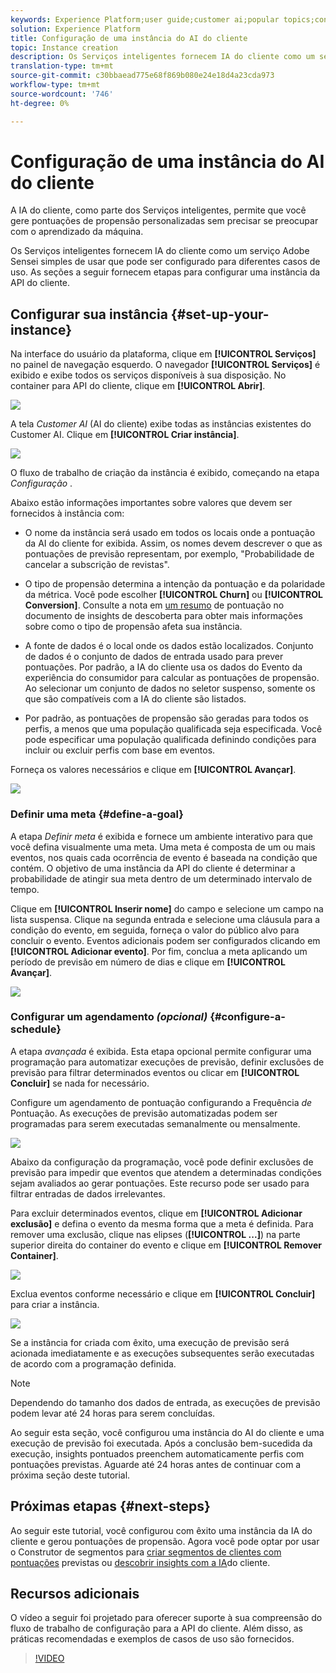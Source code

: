 ```yaml
---
keywords: Experience Platform;user guide;customer ai;popular topics;configure instance;create instance;
solution: Experience Platform
title: Configuração de uma instância do AI do cliente
topic: Instance creation
description: Os Serviços inteligentes fornecem IA do cliente como um serviço Adobe Sensei simples de usar que pode ser configurado para diferentes casos de uso. As seções a seguir fornecem etapas para configurar uma instância da API do cliente.
translation-type: tm+mt
source-git-commit: c30bbaead775e68f869b080e24e18d4a23cda973
workflow-type: tm+mt
source-wordcount: '746'
ht-degree: 0%

---
```



# Configuração de uma instância do AI do cliente

A IA do cliente, como parte dos Serviços inteligentes, permite que você gere pontuações de propensão personalizadas sem precisar se preocupar com o aprendizado da máquina.

Os Serviços inteligentes fornecem IA do cliente como um serviço Adobe Sensei simples de usar que pode ser configurado para diferentes casos de uso. As seções a seguir fornecem etapas para configurar uma instância da API do cliente.

## Configurar sua instância {#set-up-your-instance}

Na interface do usuário da plataforma, clique em **[!UICONTROL Serviços]** no painel de navegação esquerdo. O navegador **[!UICONTROL Serviços]** é exibido e exibe todos os serviços disponíveis à sua disposição. No container para API do cliente, clique em **[!UICONTROL Abrir]**.

![](../images/user-guide/navigate-to-service.png)

A tela *Customer AI* (AI do cliente) exibe todas as instâncias existentes do Customer AI. Clique em **[!UICONTROL Criar instância]**.

![](../images/user-guide/dashboard.png)

O fluxo de trabalho de criação da instância é exibido, começando na etapa *Configuração* .

Abaixo estão informações importantes sobre valores que devem ser fornecidos à instância com:

* O nome da instância será usado em todos os locais onde a pontuação da AI do cliente for exibida. Assim, os nomes devem descrever o que as pontuações de previsão representam, por exemplo, &quot;Probabilidade de cancelar a subscrição de revistas&quot;.

* O tipo de propensão determina a intenção da pontuação e da polaridade da métrica. Você pode escolher **[!UICONTROL Churn]** ou **[!UICONTROL Conversion]**. Consulte a nota em [um resumo](./discover-insights.md#scoring-summary) de pontuação no documento de insights de descoberta para obter mais informações sobre como o tipo de propensão afeta sua instância.

* A fonte de dados é o local onde os dados estão localizados. Conjunto de dados é o conjunto de dados de entrada usado para prever pontuações. Por padrão, a IA do cliente usa os dados do Evento da experiência do consumidor para calcular as pontuações de propensão. Ao selecionar um conjunto de dados no seletor suspenso, somente os que são compatíveis com a IA do cliente são listados.

* Por padrão, as pontuações de propensão são geradas para todos os perfis, a menos que uma população qualificada seja especificada. Você pode especificar uma população qualificada definindo condições para incluir ou excluir perfis com base em eventos.

Forneça os valores necessários e clique em **[!UICONTROL Avançar]**.

![](../images/user-guide/setup.png)

### Definir uma meta {#define-a-goal}

A etapa *Definir meta* é exibida e fornece um ambiente interativo para que você defina visualmente uma meta. Uma meta é composta de um ou mais eventos, nos quais cada ocorrência de evento é baseada na condição que contém. O objetivo de uma instância da API do cliente é determinar a probabilidade de atingir sua meta dentro de um determinado intervalo de tempo.

Clique em **[!UICONTROL Inserir nome]** do campo e selecione um campo na lista suspensa. Clique na segunda entrada e selecione uma cláusula para a condição do evento, em seguida, forneça o valor do público alvo para concluir o evento. Eventos adicionais podem ser configurados clicando em **[!UICONTROL Adicionar evento]**. Por fim, conclua a meta aplicando um período de previsão em número de dias e clique em **[!UICONTROL Avançar]**.

![](../images/user-guide/goal.png)

### Configurar um agendamento *(opcional)* {#configure-a-schedule}

A etapa *avançada* é exibida. Esta etapa opcional permite configurar uma programação para automatizar execuções de previsão, definir exclusões de previsão para filtrar determinados eventos ou clicar em **[!UICONTROL Concluir]** se nada for necessário.

Configure um agendamento de pontuação configurando a Frequência *de* Pontuação. As execuções de previsão automatizadas podem ser programadas para serem executadas semanalmente ou mensalmente.

![](../images/user-guide/schedule.png)

Abaixo da configuração da programação, você pode definir exclusões de previsão para impedir que eventos que atendem a determinadas condições sejam avaliados ao gerar pontuações. Este recurso pode ser usado para filtrar entradas de dados irrelevantes.

Para excluir determinados eventos, clique em **[!UICONTROL Adicionar exclusão]** e defina o evento da mesma forma que a meta é definida. Para remover uma exclusão, clique nas elipses (**[!UICONTROL ...]**) na parte superior direita do container do evento e clique em **[!UICONTROL Remover Container]**.

![](../images/user-guide/exclusion.png)

Exclua eventos conforme necessário e clique em **[!UICONTROL Concluir]** para criar a instância.

![](../images/user-guide/advanced.png)

Se a instância for criada com êxito, uma execução de previsão será acionada imediatamente e as execuções subsequentes serão executadas de acordo com a programação definida.

>[!NOTE]
>
>Dependendo do tamanho dos dados de entrada, as execuções de previsão podem levar até 24 horas para serem concluídas.

Ao seguir esta seção, você configurou uma instância do AI do cliente e uma execução de previsão foi executada. Após a conclusão bem-sucedida da execução, insights pontuados preenchem automaticamente perfis com pontuações previstas. Aguarde até 24 horas antes de continuar com a próxima seção deste tutorial.

## Próximas etapas {#next-steps}

Ao seguir este tutorial, você configurou com êxito uma instância da IA do cliente e gerou pontuações de propensão. Agora você pode optar por usar o Construtor de segmentos para [criar segmentos de clientes com pontuações](./create-segment.md) previstas ou [descobrir insights com a IA](./discover-insights.md)do cliente.

## Recursos adicionais

O vídeo a seguir foi projetado para oferecer suporte à sua compreensão do fluxo de trabalho de configuração para a API do cliente. Além disso, as práticas recomendadas e exemplos de casos de uso são fornecidos.

>[!VIDEO](https://video.tv.adobe.com/v/32665?learn=on&quality=12)

